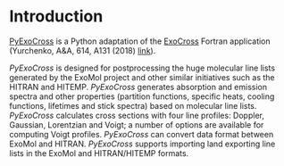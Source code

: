 # Introduction

[PyExoCross](https://github.com/ExoMol/PyExoCross "PyExoCross") is a Python adaptation of the [ExoCross](https://github.com/ExoMol/ExoCross "ExoCross") Fortran application (Yurchenko, A&amp;A, 614, A131 (2018) [link](		https://doi.org/10.1051/0004-6361/201732531)).

*PyExoCross* is designed for postprocessing the huge molecular line lists generated by the ExoMol project and other similar initiatives such as the HITRAN and HITEMP. *PyExoCross* generates absorption and emission spectra and other properties (partition functions, specific heats, cooling functions, lifetimes and stick spectra) based on molecular line lists. *PyExoCross* calculates cross sections with four line profiles: Doppler, Gaussian, Lorentzian and Voigt; a number of options are available for computing Voigt profiles. *PyExoCross* can convert data format between ExoMol and HITRAN. *PyExoCross* supports importing land exporting line lists in the ExoMol and HITRAN/HITEMP formats.
